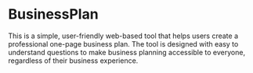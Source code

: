 # BusinessPlan
This is a simple, user-friendly web-based tool that helps users create a professional one-page business plan. The tool is designed with easy to understand questions to make business planning accessible to everyone, regardless of their business experience.
